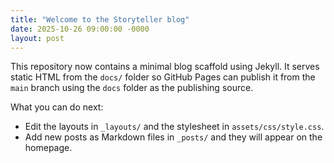```yaml
---
title: "Welcome to the Storyteller blog"
date: 2025-10-26 09:00:00 -0000
layout: post
---
```


This repository now contains a minimal blog scaffold using Jekyll. It serves static HTML from the `docs/` folder so GitHub Pages can publish it from the `main` branch using the `docs` folder as the publishing source.

What you can do next:

- Edit the layouts in `_layouts/` and the stylesheet in `assets/css/style.css`.
- Add new posts as Markdown files in `_posts/` and they will appear on the homepage.
